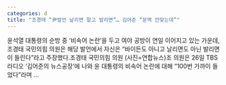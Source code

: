 ```yaml
---
categories: d
title: "조경태 “尹발언 날리면 말고 발리면”… 김어준 “문맥 안맞는데”"
---
```

 윤석열 대통령의 순방 중 ‘비속어 논란’을 두고 여야 공방이 연일 이어지고 있는 가운데, 조경태 국민의힘 의원은 해당 발언에서 자신은 “바이든도 아니고 날리면도 아닌 발리면이 들린다”라고 주장했다.조경태 국민의힘 의원 (사진=연합뉴스)조 의원은 26일 TBS라디오 ‘김어준의 뉴스공장’에 나와 윤 대통령의 비속어 논란에 대해 “100번 가까이 들었다”라며 ...